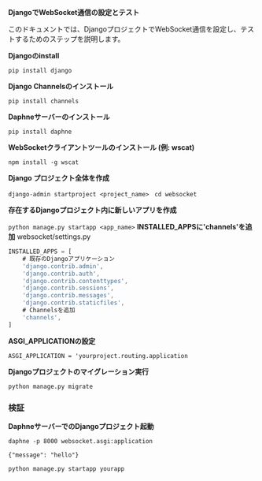 **DjangoでWebSocket通信の設定とテスト**

このドキュメントでは、DjangoプロジェクトでWebSocket通信を設定し、テストするためのステップを説明します。

**Djangoのinstall**

`pip install django`

**Django Channelsのインストール**

`pip install channels`

**Daphneサーバーのインストール**

`pip install daphne`

**WebSocketクライアントツールのインストール (例: wscat)**

`npm install -g wscat`

**Django プロジェクト全体を作成**

`django-admin startproject <project_name> `
`cd websocket`

**存在するDjangoプロジェクト内に新しいアプリを作成**

`python manage.py startapp <app_name>`
**INSTALLED_APPSに'channels'を追加**
websocket/settings.py
```js
INSTALLED_APPS = [
    # 既存のDjangoアプリケーション
    'django.contrib.admin',
    'django.contrib.auth',
    'django.contrib.contenttypes',
    'django.contrib.sessions',
    'django.contrib.messages',
    'django.contrib.staticfiles',
    # Channelsを追加
    'channels',
]
```

**ASGI_APPLICATIONの設定**

`ASGI_APPLICATION = 'yourproject.routing.application`

**Djangoプロジェクトのマイグレーション実行**

`python manage.py migrate`


### 検証

**DaphneサーバーでのDjangoプロジェクト起動**

`daphne -p 8000 websocket.asgi:application`

`{"message": "hello"}`


`python manage.py startapp yourapp`